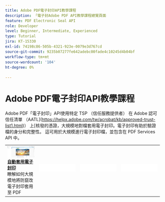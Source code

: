 ```yaml
---
title: Adobe PDF電子封印API教學課程
description: 「電子封Adobe PDF API教學課程總覽頁面
feature: PDF Electronic Seal API
role: Developer
level: Beginner, Intermediate, Experienced
type: Tutorial
jira: KT-15330
exl-id: 74198c86-505b-4321-923e-0079e3d767cd
source-git-commit: 9235b07277fe642adebc00fade4c10245d4b04bf
workflow-type: tm+mt
source-wordcount: '104'
ht-degree: 0%

---
```


# Adobe PDF電子封印API教學課程

Adobe PDF「電子封印」API使用特定 TSP （信任服務提供者） 在 Adobe 認可信任清單 （AATL](https://helpx.adobe.com/tw/acrobat/kb/approved-trust-list1.html)） 上[核發的憑證，大規模地對檔套用電子封印。電子封印有助於驗證檔的身分和完整性。 這可用於大規模進行電子封印檔，並包含在 PDF Services API 中。


<table style="table-layout:fixed">
<tr>
  <td>
    <a href="automatically-apply-electronic-seal.md">
      <img alt="自動套用電子封印" src="assets/automatically-apply-seal.png" />
    </a>
    <div>
      <a href="automatically-apply-electronic-seal.md"><strong>自動套用電子封印</strong></a>
      </div>
      瞭解如何大規模地將防竄改電子封印套用至 PDF      <br>
  </td>
 <td>
       <img alt="間隔" src="../assets/WhiteBanner_Placeholder.png">
       <div>
       <br>
 </td>
 <td>
       <img alt="間隔" src="../assets/WhiteBanner_Placeholder.png">
       <div>
       <br>
 </td>
 <td>
       <img alt="間隔" src="../assets/WhiteBanner_Placeholder.png">
       <div>
       <br>
 </td>
</tr>
</table>